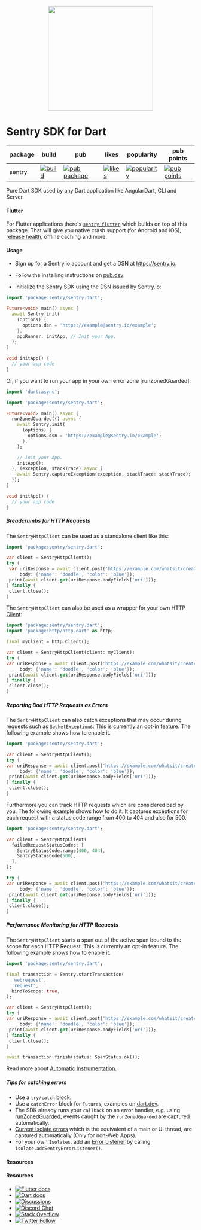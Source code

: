 <p align="center">
  <a href="https://sentry.io" target="_blank" align="center">
    <img src="https://sentry-brand.storage.googleapis.com/sentry-logo-black.png" width="280">
  </a>
  <br />
</p>

Sentry SDK for Dart
===========

| package | build | pub | likes | popularity | pub points |
| ------- | ------- | ------- | ------- | ------- | ------- |
| sentry | [![build](https://github.com/getsentry/sentry-dart/workflows/sentry-dart/badge.svg?branch=main)](https://github.com/getsentry/sentry-dart/actions?query=workflow%3Asentry-dart) | [![pub package](https://img.shields.io/pub/v/sentry.svg)](https://pub.dev/packages/sentry) | [![likes](https://img.shields.io/pub/likes/sentry)](https://pub.dev/packages/sentry/score) | [![popularity](https://img.shields.io/pub/popularity/sentry)](https://img.shields.io/pub/sentry) | [![pub points](https://img.shields.io/pub/points/sentry)](https://pub.dev/packages/sentry/score)

Pure Dart SDK used by any Dart application like AngularDart, CLI and Server.

#### Flutter

For Flutter applications there's [`sentry_flutter`](https://pub.dev/packages/sentry_flutter) which builds on top of this package.
That will give you native crash support (for Android and iOS), [release health](https://docs.sentry.io/product/releases/health/), offline caching and more.

#### Usage

- Sign up for a Sentry.io account and get a DSN at https://sentry.io.

- Follow the installing instructions on [pub.dev](https://pub.dev/packages/sentry/install).

- Initialize the Sentry SDK using the DSN issued by Sentry.io:

```dart
import 'package:sentry/sentry.dart';

Future<void> main() async {
  await Sentry.init(
    (options) {
      options.dsn = 'https://example@sentry.io/example';
    },
    appRunner: initApp, // Init your App.
  );
}

void initApp() {
  // your app code
}
```

Or, if you want to run your app in your own error zone [runZonedGuarded]:  

```dart
import 'dart:async';

import 'package:sentry/sentry.dart';

Future<void> main() async {
  runZonedGuarded(() async {
    await Sentry.init(
      (options) {
        options.dsn = 'https://example@sentry.io/example';
      },
    );

    // Init your App.
    initApp();
  }, (exception, stackTrace) async {
    await Sentry.captureException(exception, stackTrace: stackTrace);
  });
}

void initApp() {
  // your app code
}
```

##### Breadcrumbs for HTTP Requests

The `SentryHttpClient` can be used as a standalone client like this:
```dart
import 'package:sentry/sentry.dart';

var client = SentryHttpClient();
try {
 var uriResponse = await client.post('https://example.com/whatsit/create',
     body: {'name': 'doodle', 'color': 'blue'});
 print(await client.get(uriResponse.bodyFields['uri']));
} finally {
 client.close();
}
```

The `SentryHttpClient` can also be used as a wrapper for your own
HTTP [Client](https://pub.dev/documentation/http/latest/http/Client-class.html):
```dart
import 'package:sentry/sentry.dart';
import 'package:http/http.dart' as http;

final myClient = http.Client();

var client = SentryHttpClient(client: myClient);
try {
var uriResponse = await client.post('https://example.com/whatsit/create',
     body: {'name': 'doodle', 'color': 'blue'});
 print(await client.get(uriResponse.bodyFields['uri']));
} finally {
 client.close();
}
```

##### Reporting Bad HTTP Requests as Errors

The `SentryHttpClient` can also catch exceptions that may occur during requests
such as [`SocketException`](https://api.dart.dev/stable/2.13.4/dart-io/SocketException-class.html)s.
This is currently an opt-in feature. The following example shows how to enable it.

```dart
import 'package:sentry/sentry.dart';

var client = SentryHttpClient();
try {
var uriResponse = await client.post('https://example.com/whatsit/create',
     body: {'name': 'doodle', 'color': 'blue'});
 print(await client.get(uriResponse.bodyFields['uri']));
} finally {
 client.close();
}
```

Furthermore you can track HTTP requests which are considered bad by you.
The following example shows how to do it. It captures exceptions for 
each request with a status code range from 400 to 404 and also for 500.

```dart
import 'package:sentry/sentry.dart';

var client = SentryHttpClient(
  failedRequestStatusCodes: [
    SentryStatusCode.range(400, 404),
    SentryStatusCode(500),
  ],
);

try {
var uriResponse = await client.post('https://example.com/whatsit/create',
     body: {'name': 'doodle', 'color': 'blue'});
 print(await client.get(uriResponse.bodyFields['uri']));
} finally {
 client.close();
}
```

##### Performance Monitoring for HTTP Requests

The `SentryHttpClient` starts a span out of the active span bound to the scope for each HTTP Request. This is currently an opt-in feature. The following example shows how to enable it.

```dart
import 'package:sentry/sentry.dart';

final transaction = Sentry.startTransaction(
  'webrequest',
  'request',
  bindToScope: true,
);

var client = SentryHttpClient();
try {
var uriResponse = await client.post('https://example.com/whatsit/create',
     body: {'name': 'doodle', 'color': 'blue'});
 print(await client.get(uriResponse.bodyFields['uri']));
} finally {
 client.close();
}

await transaction.finish(status: SpanStatus.ok());
```

Read more about [Automatic Instrumentation](https://docs.sentry.io/platforms/dart/performance/instrumentation/automatic-instrumentation/).

##### Tips for catching errors

- Use a `try/catch` block.
- Use a `catchError` block for `Futures`, examples on [dart.dev](https://dart.dev/guides/libraries/futures-error-handling).
- The SDK already runs your `callback` on an error handler, e.g. using [runZonedGuarded](https://api.flutter.dev/flutter/dart-async/runZonedGuarded.html), events caught by the `runZonedGuarded` are captured automatically.
- [Current Isolate errors](https://api.flutter.dev/flutter/dart-isolate/Isolate/addErrorListener.html) which is the equivalent of a main or UI thread, are captured automatically (Only for non-Web Apps).
- For your own `Isolates`, add an [Error Listener](https://api.flutter.dev/flutter/dart-isolate/Isolate/addErrorListener.html) by calling `isolate.addSentryErrorListener()`.

#### Resources

#### Resources

* [![Flutter docs](https://img.shields.io/badge/documentation-sentry.io-green.svg?label=flutter%20docs)](https://docs.sentry.io/platforms/flutter/)
* [![Dart docs](https://img.shields.io/badge/documentation-sentry.io-green.svg?label=dart%20docs)](https://docs.sentry.io/platforms/dart/)
* [![Discussions](https://img.shields.io/github/discussions/getsentry/sentry-dart.svg)](https://github.com/getsentry/sentry-dart/discussions)
* [![Discord Chat](https://img.shields.io/discord/621778831602221064?logo=discord&logoColor=ffffff&color=7389D8)](https://discord.gg/PXa5Apfe7K)
* [![Stack Overflow](https://img.shields.io/badge/stack%20overflow-sentry-green.svg)](https://stackoverflow.com/questions/tagged/sentry)
* [![Twitter Follow](https://img.shields.io/twitter/follow/getsentry?label=getsentry&style=social)](https://twitter.com/intent/follow?screen_name=getsentry)
